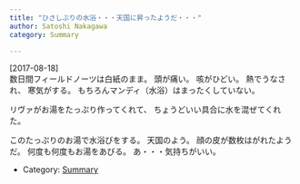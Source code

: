 ```yaml
---
title: "ひさしぶりの水浴・・・天国に昇ったようだ・・・"
author: Satoshi Nakagawa
category: Summary

---
```


[2017-08-18]  
 数日間フィールドノーツは白紙のまま。
頭が痛い。
咳がひどい。
熱でうなされ、
寒気がする。
もちろんマンディ（水浴）はまったくしていない。

 リヴァがお湯をたっぷり作ってくれて、
ちょうどいい具合に水を混ぜてくれた。

 このたっぷりのお湯で水浴びをする。
天国のよう。
顔の皮が数枚はがれたようだ。
何度も何度もお湯をあびる。
あ・・・気持ちがいい。

- Category: [Summary](/categories.html#Summary)

